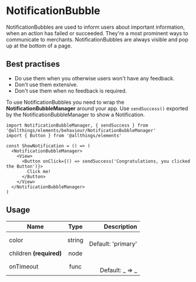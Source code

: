 <!-- 
This is an auto-generated markdown. 
You can change it in "src/molecules/NotificationBubble.jsx" and run build:docs to update this file.
-->
# NotificationBubble
NotificationBubbles are used to inform users about important
information, when an action has failed or succeeded. They're a most
prominent ways to communicate to merchants. NotificationBubbles are
always visible and pop up at the bottom of a page.

## Best practises
- Do use them when you otherwise users won't have any feedback.
- Don't use them extensive.
- Don't use them when no feedback is required.

To use NotificationBubbles you need to wrap the **NotificationBubbleManager** around your app.
Use `sendSuccess()` exported by the NotificationBubbleManager to show a Notification.

```example
import NotificationBubbleManager, { sendSuccess } from '@allthings/elements/behaviour/NotificationBubbleManager'
import { Button } from '@allthings/elements'

const ShowNotification = () => (
  <NotificationBubbleManager>
    <View>
      <Button onClick={() => sendSuccess('Congratulations, you clicked the Button')}>
        Click me!
      </Button>
    </View>
  </NotificationBubbleManager>
)
```
## Usage
| Name        | Type           | Description  |
| ----------- |:--------------:| ------------:|
|color|string|<br>Default: 'primary'
|children **(required)**|node|
|onTimeout|func|<br>Default: _ => _
